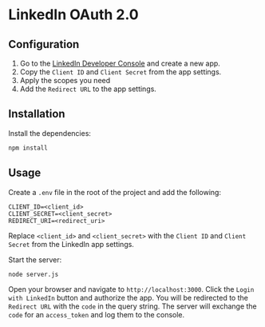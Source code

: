 # LinkedIn OAuth 2.0

## Configuration

1. Go to the [LinkedIn Developer Console](https://www.linkedin.com/developers/apps) and create a new app.
2. Copy the `Client ID` and `Client Secret` from the app settings.
3. Apply the scopes you need 
4. Add the `Redirect URL` to the app settings.

## Installation

Install the dependencies:

```bash
npm install
```

## Usage

Create a `.env` file in the root of the project and add the following:

```env
CLIENT_ID=<client_id>
CLIENT_SECRET=<client_secret>
REDIRECT_URI=<redirect_uri>
```

Replace `<client_id>` and `<client_secret>` with the `Client ID` and `Client Secret` from the LinkedIn app settings.

Start the server:

```bash
node server.js
```

Open your browser and navigate to `http://localhost:3000`. Click the `Login with LinkedIn` button and authorize the app. You will be redirected to the `Redirect URL` with the `code` in the query string. The server will exchange the `code` for an `access_token` and log them to the console.

